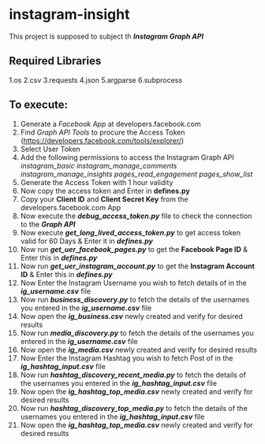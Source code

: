 # instagram-insight

This project is supposed to subject th ***Instagram Graph API***

## Required Libraries
1.os
2.csv
3.requests
4.json
5.argparse
6.subprocess

## To execute:
1. Generate a *Facebook App* at developers.facebook.com 
2. Find *Graph API Tools* to procure the Access Token (https://developers.facebook.com/tools/explorer/)
3. Select User Token
4. Add the following permissions to access the Instagram Graph API
        *instagram_basic*
        *instagram_manage_comments*
        *instagram_manage_insights*
        *pages_read_engagement*
        *pages_show_list*
5. Generate the Access Token with 1 hour validity
6. Now copy the access token and Enter in **defines.py**
7. Copy your **Client ID** and **Client Secret Key** from the developers.facebook.com App
8. Now execute the ***debug_access_token.py*** file to check the connection to the  ***Graph API***
9. Now execute ***get_long_lived_access_token.py*** to get access token valid for 60 Days & Enter it in ***defines.py***
10. Now run ***get_uer_facebook_pages.py***  to get the **Facebook Page ID** & Enter this in ***defines.py***
11. Now run ***get_uer_instagram_account.py***  to get the **Instagram Account ID** & Enter this in ***defines.py***
12. Now Enter the Instagram Username you wish to fetch details of in the ***ig_username.csv*** file
13. Now run ***business_discovery.py*** to fetch the details of the usernames you entered in the ***ig_username.csv*** file
14. Now open the ***ig_business.csv*** newly created and verify for desired results
15. Now run ***media_discovery.py*** to fetch the details of the usernames you entered in the ***ig_username.csv*** file
16. Now open the ***ig_media.csv*** newly created and verify for desired results
17. Now Enter the Instagram Hashtag you wish to fetch Post of in the ***ig_hashtag_input.csv*** file
18. Now run ***hashtag_discovery_recent_media.py*** to fetch the details of the usernames you entered in the ***ig_hashtag_input.csv*** file
19. Now open the ***ig_hashtag_top_media.csv*** newly created and verify for desired results
20. Now run ***hashtag_discovery_top_media.py*** to fetch the details of the usernames you entered in the ***ig_hashtag_input.csv*** file
20. Now open the ***ig_hashtag_top_media.csv*** newly created and verify for desired results
